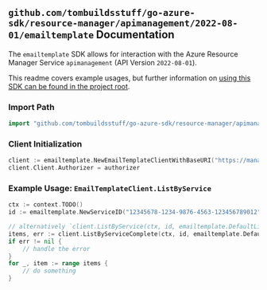 
## `github.com/tombuildsstuff/go-azure-sdk/resource-manager/apimanagement/2022-08-01/emailtemplate` Documentation

The `emailtemplate` SDK allows for interaction with the Azure Resource Manager Service `apimanagement` (API Version `2022-08-01`).

This readme covers example usages, but further information on [using this SDK can be found in the project root](https://github.com/tombuildsstuff/go-azure-sdk/tree/main/docs).

### Import Path

```go
import "github.com/tombuildsstuff/go-azure-sdk/resource-manager/apimanagement/2022-08-01/emailtemplate"
```


### Client Initialization

```go
client := emailtemplate.NewEmailTemplateClientWithBaseURI("https://management.azure.com")
client.Client.Authorizer = authorizer
```


### Example Usage: `EmailTemplateClient.ListByService`

```go
ctx := context.TODO()
id := emailtemplate.NewServiceID("12345678-1234-9876-4563-123456789012", "example-resource-group", "serviceValue")

// alternatively `client.ListByService(ctx, id, emailtemplate.DefaultListByServiceOperationOptions())` can be used to do batched pagination
items, err := client.ListByServiceComplete(ctx, id, emailtemplate.DefaultListByServiceOperationOptions())
if err != nil {
	// handle the error
}
for _, item := range items {
	// do something
}
```
